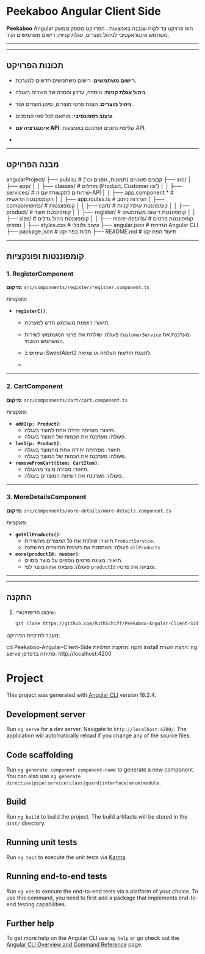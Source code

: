 # Peekaboo Angular Client Side

**Peekaboo**  Angular הוא פרויקט צד לקוח שנבנה באמצעות .
הפרויקט מספק ממשק משתמש אינטראקטיבי לניהול מוצרים, עגלת קניות, רישום משתמשים ועוד.

---



---

## תכונות הפרויקט

- **רישום משתמשים**: רישום משתמשים חדשים למערכת.
- **ניהול עגלת קניות**: הוספה, עדכון והסרה של מוצרים בעגלה.
- **ניהול מוצרים**: הצגת פרטי מוצרים, סינון מוצרים ועוד.
- **עיצוב רספונסיבי**: מותאם לכל סוגי המסכים.
- **אינטגרציה עם API**: שליפת נתונים ועדכונם באמצעות API.

- 

---

## מבנה הפרויקט

angularProject/ ├── public/ # קבצים סטטיים (תמונות, גופנים וכו') ├── src/ │ ├── app/ │ │ ├── classes/ # מודלים (Product, Customer וכו') │ │ ├── services/ # שירותים לתקשורת עם ה-API │ │ ├── app.component.* # הקומפוננטה הראשית │ │ ├── app.routes.ts # הגדרות ניתוב │ ├── componnents/ # קומפוננטות │ │ ├── cart/ # קומפוננטת עגלת קניות │ │ ├── product/ # קומפוננטת מוצר │ │ ├── register/ # קומפוננטת רישום משתמשים │ │ ├── size/ # קומפוננטת ניהול גדלים │ │ ├── more-details/ # קומפוננטת פרטים נוספים │ ├── styles.css # עיצוב גלובלי ├── angular.json # הגדרות Angular CLI ├── package.json # תלות בפרויקט ├── README.md # תיעוד הפרויקט






---

## קומפוננטות ופונקציות

### 1. **RegisterComponent**
**מיקום**: `src/componnents/register/register.component.ts`

פונקציות:
- **`registerC()`**: 
  - תיאור: רושמת משתמש חדש למערכת.
  - פעולה: שולחת את פרטי המשתמש לשירות `CustomerService` ומעדכנת את המשתמש הנוכחי.
  - שימוש ב-SweetAlert2 להצגת הודעות הצלחה או שגיאה.
 
  - 

---

### 2. **CartComponent**
**מיקום**: `src/componnents/cart/cart.component.ts`

פונקציות:
- **`add1(p: Product)`**:
  - תיאור: מוסיפה יחידה אחת למוצר בעגלה.
  - פעולה: מעדכנת את הכמות של המוצר בעגלה.
- **`les1(p: Product)`**:
  - תיאור: מפחיתה יחידה אחת מהמוצר בעגלה.
  - פעולה: מעדכנת את הכמות של המוצר בעגלה.
- **`removeFromCart(item: CartItem)`**:
  - תיאור: מסירה מוצר מהעגלה.
  - פעולה: מעדכנת את רשימת המוצרים בעגלה.

---

### 3. **MoreDetailsComponent**
**מיקום**: `src/componnents/more-details/more-details.component.ts`

פונקציות:
- **`getAllProducts()`**:
  - תיאור: שולפת את כל המוצרים מהשירות `ProductService`.
  - פעולה: מאחסנת את רשימת המוצרים במשתנה `allProducts`.
- **`more(productId: number)`**:
  - תיאור: מציגה פרטים נוספים על מוצר מסוים.
  - פעולה: מוצאת את המוצר לפי `productId` ומציגה את פרטיו.

---



---

## התקנה

1. שיבוט הריפוזיטורי:
   ```bash
   git clone https://github.com/RuthSchiff/Peekaboo-Angular-Client-Side.git


מעבר לתיקיית הפרויקט:


cd Peekaboo-Angular-Client-Side
התקנת התלויות:
npm install
הרצת השרת:
ng serve
פתיחה בדפדפן:
http://localhost:4200















# Project

This project was generated with [Angular CLI](https://github.com/angular/angular-cli) version 18.2.4.

## Development server

Run `ng serve` for a dev server. Navigate to `http://localhost:4200/`. The application will automatically reload if you change any of the source files.

## Code scaffolding

Run `ng generate component component-name` to generate a new component. You can also use `ng generate directive|pipe|service|class|guard|interface|enum|module`.

## Build

Run `ng build` to build the project. The build artifacts will be stored in the `dist/` directory.

## Running unit tests

Run `ng test` to execute the unit tests via [Karma](https://karma-runner.github.io).

## Running end-to-end tests

Run `ng e2e` to execute the end-to-end tests via a platform of your choice. To use this command, you need to first add a package that implements end-to-end testing capabilities.

## Further help

To get more help on the Angular CLI use `ng help` or go check out the [Angular CLI Overview and Command Reference](https://angular.dev/tools/cli) page.

